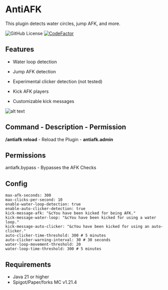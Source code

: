 # AntiAFK
 This plugin detects water circles, jump AFK, and more.

![GitHub License](https://img.shields.io/github/license/whiteh4cker-tr/AntiAFK?style=flat)
[![CodeFactor](https://www.codefactor.io/repository/github/whiteh4cker-tr/antiafk/badge)](https://www.codefactor.io/repository/github/whiteh4cker-tr/antiafk)

## Features

-   Water loop detection
-   Jump AFK detection

-   Experimental clicker detection (not tested)
-   Kick AFK players

-   Customizable kick messages

![alt text](https://i.imgur.com/4bQM2zl.gif)

## Command - Description - Permission
**/antiafk reload** - Reload the Plugin - **antiafk.admin**

## Permissions
antiafk.bypass - Bypasses the AFK Checks

## Config
```
max-afk-seconds: 300
max-clicks-per-second: 10
enable-water-loop-detection: true
enable-auto-clicker-detection: true
kick-message-afk: "&cYou have been kicked for being AFK."
kick-message-water-loop: "&cYou have been kicked for using a water loop."
kick-message-auto-clicker: "&cYou have been kicked for using an auto-clicker."
auto-clicker-time-threshold: 300 # 5 minutes
auto-clicker-warning-interval: 30 # 30 seconds
water-loop-movement-threshold: 20
water-loop-time-threshold: 300 # 5 minutes
```

## Requirements

-   Java 21 or higher
-   Spigot/Paper/forks MC v1.21.4
